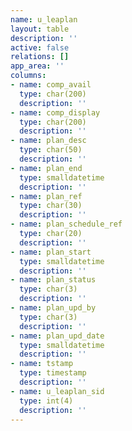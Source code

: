 ```yaml
---
name: u_leaplan
layout: table
description: ''
active: false
relations: []
app_area: ''
columns:
- name: comp_avail
  type: char(200)
  description: ''
- name: comp_display
  type: char(200)
  description: ''
- name: plan_desc
  type: char(50)
  description: ''
- name: plan_end
  type: smalldatetime
  description: ''
- name: plan_ref
  type: char(30)
  description: ''
- name: plan_schedule_ref
  type: char(20)
  description: ''
- name: plan_start
  type: smalldatetime
  description: ''
- name: plan_status
  type: char(3)
  description: ''
- name: plan_upd_by
  type: char(3)
  description: ''
- name: plan_upd_date
  type: smalldatetime
  description: ''
- name: tstamp
  type: timestamp
  description: ''
- name: u_leaplan_sid
  type: int(4)
  description: ''
---
```


